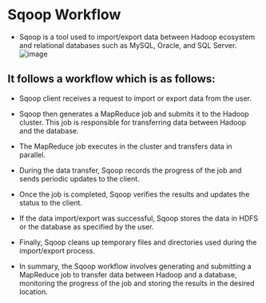 # Sqoop Workflow
- Sqoop is a tool used to import/export data between Hadoop ecosystem and relational databases such as MySQL, Oracle, and SQL Server. 
![image](https://user-images.githubusercontent.com/117569148/229845058-6cac6257-fcfb-405d-84ea-c528009af1c5.png)


## It follows a workflow which is as follows:

- Sqoop client receives a request to import or export data from the user.
- Sqoop then generates a MapReduce job and submits it to the Hadoop cluster. This job is responsible for transferring data between Hadoop and the database.
- The MapReduce job executes in the cluster and transfers data in parallel.
- During the data transfer, Sqoop records the progress of the job and sends periodic updates to the client.
- Once the job is completed, Sqoop verifies the results and updates the status to the client.
- If the data import/export was successful, Sqoop stores the data in HDFS or the database as specified by the user.
- Finally, Sqoop cleans up temporary files and directories used during the import/export process.

- In summary, the Sqoop workflow involves generating and submitting a MapReduce job to transfer data between Hadoop and a database, monitoring the progress of the job and storing the results in the desired location.
